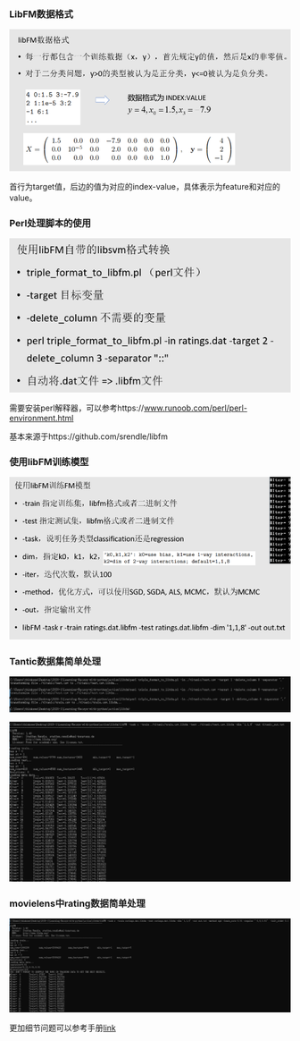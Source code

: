 ### LibFM数据格式

![](imgs/libfm1.png)

首行为target值，后边的值为对应的index-value，具体表示为feature和对应的value。

### Perl处理脚本的使用

![](imgs/libfm2.png)

需要安装perl解释器，可以参考https://www.runoob.com/perl/perl-environment.html

基本来源于https://github.com/srendle/libfm

### 使用libFM训练模型

![](imgs/libfm3.png)

### Tantic数据集简单处理

![](imgs/libfm4.png)



![](imgs/libfm5.png)

### movielens中rating数据简单处理

![](imgs/libfm6.png)

更加细节问题可以参考手册[link](http://www.libfm.org/libfm-1.42.manual.pdf)